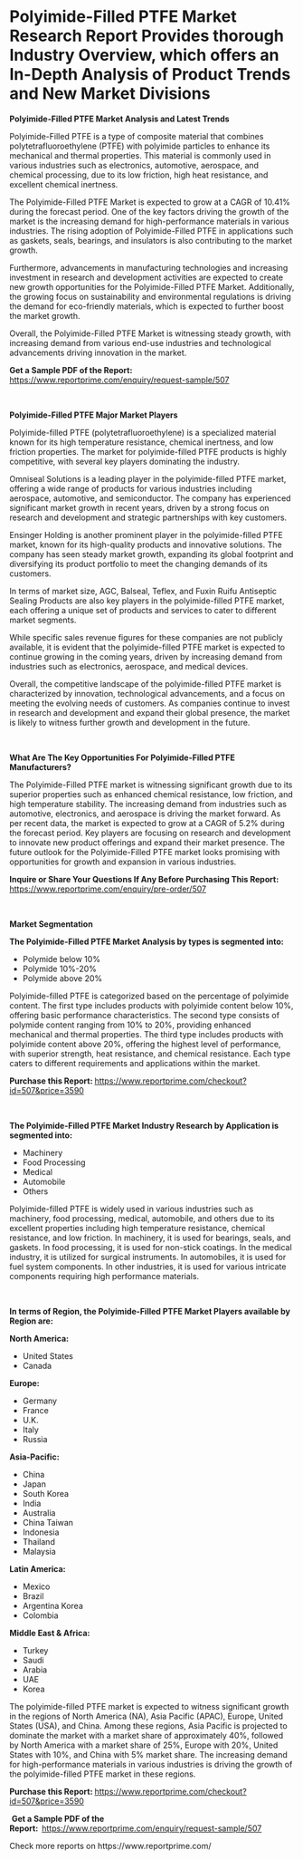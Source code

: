 <p><h1>Polyimide-Filled PTFE Market Research Report Provides thorough Industry Overview, which offers an In-Depth Analysis of Product Trends and New Market Divisions</h1></p><p><strong>Polyimide-Filled PTFE Market Analysis and Latest Trends</strong></p>
<p><p>Polyimide-Filled PTFE is a type of composite material that combines polytetrafluoroethylene (PTFE) with polyimide particles to enhance its mechanical and thermal properties. This material is commonly used in various industries such as electronics, automotive, aerospace, and chemical processing, due to its low friction, high heat resistance, and excellent chemical inertness.</p><p>The Polyimide-Filled PTFE Market is expected to grow at a CAGR of 10.41% during the forecast period. One of the key factors driving the growth of the market is the increasing demand for high-performance materials in various industries. The rising adoption of Polyimide-Filled PTFE in applications such as gaskets, seals, bearings, and insulators is also contributing to the market growth.</p><p>Furthermore, advancements in manufacturing technologies and increasing investment in research and development activities are expected to create new growth opportunities for the Polyimide-Filled PTFE Market. Additionally, the growing focus on sustainability and environmental regulations is driving the demand for eco-friendly materials, which is expected to further boost the market growth.</p><p>Overall, the Polyimide-Filled PTFE Market is witnessing steady growth, with increasing demand from various end-use industries and technological advancements driving innovation in the market.</p></p>
<p><strong>Get a Sample PDF of the Report:&nbsp;</strong> <a href="https://www.reportprime.com/enquiry/request-sample/507">https://www.reportprime.com/enquiry/request-sample/507</a></p>
<p>&nbsp;</p>
<p><strong>Polyimide-Filled PTFE Major Market Players</strong></p>
<p><p>Polyimide-filled PTFE (polytetrafluoroethylene) is a specialized material known for its high temperature resistance, chemical inertness, and low friction properties. The market for polyimide-filled PTFE products is highly competitive, with several key players dominating the industry.</p><p>Omniseal Solutions is a leading player in the polyimide-filled PTFE market, offering a wide range of products for various industries including aerospace, automotive, and semiconductor. The company has experienced significant market growth in recent years, driven by a strong focus on research and development and strategic partnerships with key customers.</p><p>Ensinger Holding is another prominent player in the polyimide-filled PTFE market, known for its high-quality products and innovative solutions. The company has seen steady market growth, expanding its global footprint and diversifying its product portfolio to meet the changing demands of its customers.</p><p>In terms of market size, AGC, Balseal, Teflex, and Fuxin Ruifu Antiseptic Sealing Products are also key players in the polyimide-filled PTFE market, each offering a unique set of products and services to cater to different market segments.</p><p>While specific sales revenue figures for these companies are not publicly available, it is evident that the polyimide-filled PTFE market is expected to continue growing in the coming years, driven by increasing demand from industries such as electronics, aerospace, and medical devices.</p><p>Overall, the competitive landscape of the polyimide-filled PTFE market is characterized by innovation, technological advancements, and a focus on meeting the evolving needs of customers. As companies continue to invest in research and development and expand their global presence, the market is likely to witness further growth and development in the future.</p></p>
<p>&nbsp;</p>
<p><strong>What Are The Key Opportunities For Polyimide-Filled PTFE Manufacturers?</strong></p>
<p><p>The Polyimide-Filled PTFE market is witnessing significant growth due to its superior properties such as enhanced chemical resistance, low friction, and high temperature stability. The increasing demand from industries such as automotive, electronics, and aerospace is driving the market forward. As per recent data, the market is expected to grow at a CAGR of 5.2% during the forecast period. Key players are focusing on research and development to innovate new product offerings and expand their market presence. The future outlook for the Polyimide-Filled PTFE market looks promising with opportunities for growth and expansion in various industries.</p></p>
<p><strong>Inquire or Share Your Questions If Any Before Purchasing This Report:</strong> <a href="https://www.reportprime.com/enquiry/pre-order/507">https://www.reportprime.com/enquiry/pre-order/507</a></p>
<p>&nbsp;</p>
<p><strong>Market Segmentation</strong></p>
<p><strong>The Polyimide-Filled PTFE Market Analysis by types is segmented into:</strong></p>
<p><ul><li>Polymide below 10%</li><li>Polymide 10%-20%</li><li>Polymide above 20%</li></ul></p>
<p><p>Polyimide-filled PTFE is categorized based on the percentage of polyimide content. The first type includes products with polyimide content below 10%, offering basic performance characteristics. The second type consists of polymide content ranging from 10% to 20%, providing enhanced mechanical and thermal properties. The third type includes products with polyimide content above 20%, offering the highest level of performance, with superior strength, heat resistance, and chemical resistance. Each type caters to different requirements and applications within the market.</p></p>
<p><strong>Purchase this Report:&nbsp;</strong><a href="https://www.reportprime.com/checkout?id=507&price=3590">https://www.reportprime.com/checkout?id=507&price=3590</a></p>
<p>&nbsp;</p>
<p><strong>The Polyimide-Filled PTFE Market Industry Research by Application is segmented into:</strong></p>
<p><ul><li>Machinery</li><li>Food Processing</li><li>Medical</li><li>Automobile</li><li>Others</li></ul></p>
<p><p>Polyimide-filled PTFE is widely used in various industries such as machinery, food processing, medical, automobile, and others due to its excellent properties including high temperature resistance, chemical resistance, and low friction. In machinery, it is used for bearings, seals, and gaskets. In food processing, it is used for non-stick coatings. In the medical industry, it is utilized for surgical instruments. In automobiles, it is used for fuel system components. In other industries, it is used for various intricate components requiring high performance materials.</p></p>
<p>&nbsp;</p>
<p><strong>In terms of Region, the Polyimide-Filled PTFE Market Players available by Region are:</strong></p>
<p>
    <p> <strong> North America: </strong>
        <ul>
            <li>United States</li>
            <li>Canada</li>
        </ul>
        </p> 
    <p> <strong> Europe: </strong>
        <ul>
            <li>Germany</li>
            <li>France</li>
            <li>U.K.</li>
            <li>Italy</li>
            <li>Russia</li>
        </ul>
        </p> 
    <p> <strong> Asia-Pacific: </strong>
        <ul>
            <li>China</li>
            <li>Japan</li>
            <li>South Korea</li>
            <li>India</li>
            <li>Australia</li>
            <li>China Taiwan</li>
            <li>Indonesia</li>
            <li>Thailand</li>
            <li>Malaysia</li>
        </ul>
        </p> 
    <p> <strong> Latin America: </strong>
        <ul>
            <li>Mexico</li>
            <li>Brazil</li>
            <li>Argentina Korea</li>
            <li>Colombia</li>
        </ul>
        </p> 
    <p> <strong> Middle East & Africa: </strong>
        <ul>
            <li>Turkey</li>
            <li>Saudi</li>
            <li>Arabia</li>
            <li>UAE</li>
            <li>Korea</li>
        </ul>
    </p>
    </p>
<p><p>The polyimide-filled PTFE market is expected to witness significant growth in the regions of North America (NA), Asia Pacific (APAC), Europe, United States (USA), and China. Among these regions, Asia Pacific is projected to dominate the market with a market share of approximately 40%, followed by North America with a market share of 25%, Europe with 20%, United States with 10%, and China with 5% market share. The increasing demand for high-performance materials in various industries is driving the growth of the polyimide-filled PTFE market in these regions.</p></p>
<p><strong>Purchase this Report: </strong><a href="https://www.reportprime.com/checkout?id=507&price=3590">https://www.reportprime.com/checkout?id=507&price=3590</a></p>
<p>&nbsp;<strong>Get a Sample PDF of the Report:&nbsp;&nbsp;</strong><a href="https://www.reportprime.com/enquiry/request-sample/507">https://www.reportprime.com/enquiry/request-sample/507</a></p>
<p><strong></strong></p>
<p>Check more reports on https://www.reportprime.com/</p>